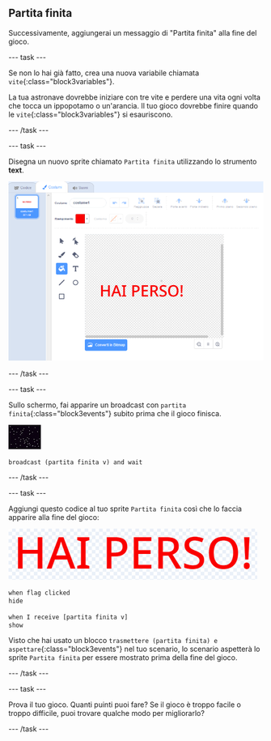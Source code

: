 ## Partita finita

Successivamente, aggiungerai un messaggio di "Partita finita" alla fine del gioco.

--- task ---

Se non lo hai già fatto, crea una nuova variabile chiamata `vite`{:class="block3variables"}.

La tua astronave dovrebbe iniziare con tre vite e perdere una vita ogni volta che tocca un ippopotamo o un'arancia. Il tuo gioco dovrebbe finire quando le `vite`{:class="block3variables"} si esauriscono.

--- /task ---

--- task ---

Disegna un nuovo sprite chiamato `Partita finita` utilizzando lo strumento **text**.

![schermata](images/invaders-game-over.png)

--- /task ---

--- task ---

Sullo schermo, fai apparire un broadcast con `partita finita`{:class="block3events"} subito prima che il gioco finisca.

![sprite gameover](images/stage-sprite.png)

```blocks3
broadcast (partita finita v) and wait
```

--- /task ---

--- task ---

Aggiungi questo codice al tuo sprite `Partita finita` così che lo faccia apparire alla fine del gioco:

![sprite gameover](images/gameover-sprite.png)

```blocks3
when flag clicked
hide

when I receive [partita finita v]
show
```

Visto che hai usato un blocco `trasmettere (partita finita) e aspettare`{:class="block3events"} nel tuo scenario, lo scenario aspetterà lo sprite `Partita finita` per essere mostrato prima della fine del gioco.

--- /task ---

--- task ---

Prova il tuo gioco. Quanti puinti puoi fare? Se il gioco è troppo facile o troppo difficile, puoi trovare qualche modo per migliorarlo?

--- /task ---